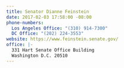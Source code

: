 ```yaml
---
title: Senator Dianne Feinstein
date: 2017-02-03 17:58:00 -08:00
phone-numbers:
  Los Angeles Office: "(310) 914-7300"
  DC Office: "(202) 224-3553"
website: https://www.feinstein.senate.gov/
office: |-
  331 Hart Senate Office Building
  Washington D.C. 20510
---
```


